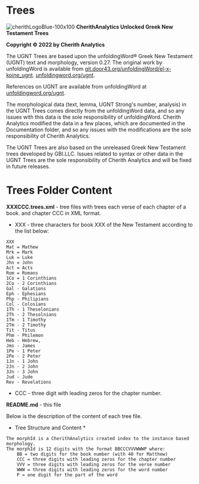 # Trees

![cherithLogoBlue-100x100](https://user-images.githubusercontent.com/105679741/190519269-28c4bc1c-fb8f-4c8f-b119-8aa8188c98d6.png)
**CherithAnalytics Unlocked Greek New Testament Trees**

**Copyright © 2022 by Cherith Analytics**

The UGNT Trees are based upon the unfoldingWord® Greek New Testament (UGNT) text and morphology, version 0.27. The original work by unfoldingWord is available from [git.door43.org/unfoldingWord/el-x-koine_ugnt](https://git.door43.org/unfoldingWord/el-x-koine_ugnt). [unfoldingword.org/ugnt](https://www.unfoldingword.org/ugnt).

References on UGNT are available from unfoldingWord at [unfoldingword.org/ugnt](https://www.unfoldingword.org/ugnt).

The morphological data (text, lemma, UGNT Strong's number, analysis) in the UGNT Trees comes directly from the unfoldingWord data, and so any issues with this data is the sole responsibility of unfoldingWord.  Cherith Analytics modified the data in a few places, which are documented in the Documentation folder, and so any issues with the modifications are the sole responsibility of Cherith Analytics.

The UGNT Trees are also based on the unreleased Greek New Testament trees developed by GBI.LLC. Issues related to syntax or other data in the UGNT Trees are the sole responsibility of Cherith Analytics and will be fixed in future releases.

# Trees Folder Content

**XXXCCC.trees.xml** - tree files with trees each verse of each chapter of a book.  and chapter CCC in XML format.
  * XXX - three characters for book XXX of the New Testament according to the list below:
```
XXX
Mat = Mathew
Mrk = Mark
Luk = Luke
Jhn = John
Act = Acts
Rom = Romans
1Co = 1 Corinthians
2Co - 2 Corinthians
Gal - Galations
Eph - Ephesians
Php - Philipians
Col - Colosians
1Th - 1 Theselonians
2Th - 2 Thesolnians
1Tm - 1 Timothy
2Tm - 2 Timothy
Tit - Titus
Phm - Philemon
Heb - Hebrew,
Jms - James
1Pe - 1 Peter
2Pe - 2 Peter
1Jn - 1 John
2Jn - 2 John
3Jn - 3 John
Jud - Jude
Rev - Revelations
```
  * CCC - three digit with leading zeros for the chapter number.

**README.md** - this file


Below is the description of the content of each tree file.

* Tree Structure and Content *


```
The morphId is a CherithAnalytics created index to the instance based morphology.
The morphId is 12 digits with the format BBCCCVVVWWWP where:
    BB = two digits for the book number (with 40 for Matthew)
    CCC = three digits with leading zeros for the chapter number
    VVV = three digits with leading zeros for the verse number
    WWW = three digits with leading zeros for the word number
    P = one digit for the part of the word
```
